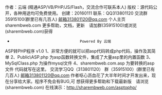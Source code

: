 ﻿作者：云端 (精通ASP/VB/PHP/JS/Flash，交流合作可联系本人)
版权：源代码公开，各种用途均可免费使用。 
创建：20160111 
联系：QQ313801120  交流群35915100(群里已有几百人)    邮箱313801120@qq.com   个人主页 sharembweb.com
更多帮助，文档，更新　请加群(35915100)或浏览(sharembweb.com)获得
*                                    Powered By 云端 


ASP转PHP程序 v1.0
1、非常方便的就可以把asp代码转成php代码，操作及其简单
2、Public\ASP.php 为asp函数转换文件，集成了大量asp里的内置函数
3、MySqlClass.php 为操作mysql文件
4、sharembweb.com.asp 为要转换的asp文件 代码就写在这里。
交流学习QQ（313801120） 群（35915100）(群里已有几百人)    邮箱313801120@qq.com
作者呕心沥血花了大半年时间才开发出来，现在分享给大家。程序不免会有BUG,可
想获得更多帮助和下载最新版　请浏览(sharembweb.com)
在线演示：http://sharembweb.com/asptophp/


